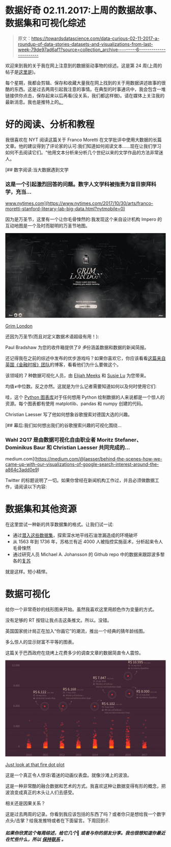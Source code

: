 # 数据好奇 02.11.2017:上周的数据故事、数据集和可视化综述

> 原文：<https://towardsdatascience.com/data-curious-02-11-2017-a-roundup-of-data-stories-datasets-and-visualizations-from-last-week-79de97ad6af1?source=collection_archive---------6----------------------->

欢迎来到我的关于我在网上注意到的数据驱动事物的综述。这是第 24 周(上周的帖子是[这里是](https://medium.com/towards-data-science/data-curious-16-10-2017-a-roundup-of-data-stories-datasets-and-visualizations-from-last-week-32655589fd33))。

每个星期，我都会剪辑、保存和收藏大量我在网上找到的关于用数据讲述故事的很酷的东西。这是过去两周引起我注意的事情。在典型的时事通讯中，我会包含一堆链接供你点击，保存起来以后再看(没关系，我们都这样做)。请在媒体上关注我的最新消息。我也是推特上的[。](https://twitter.com/bnj_cooley)

# 好的阅读、分析和教程

我很喜欢在 NYT 阅读这篇关于 Franco Moretti 在文学批评中使用大数据的长篇文章。他的建议得到了评论家的认可:我们知道如何阅读文本……现在让我们学习如何不去阅读它们。“他用文本分析来分析几个世纪以来的文学作品的方法非常迷人。

[](https://www.nytimes.com/2017/10/30/arts/franco-moretti-stanford-literary-lab-big-data.html?nytmobile=0) [## 数字阅读:当大数据遇到文学

### 这是一个引起激烈回答的问题。数字人文学科被指责为盲目崇拜科学，充当…

www.nytimes.com](https://www.nytimes.com/2017/10/30/arts/franco-moretti-stanford-literary-lab-big-data.html?nytmobile=0) 

因为是万圣节，这里有一个让你毛骨悚然的:我发现这个来自设计机构 Impero 的互动地图是一个及时而聪明的万圣节地图。

[![](img/9c00e5bb4573a1a69aaa961ed21a66c9.png)](https://www.grimlondon.com/)

[Grim London](https://www.grimlondon.com/)

还因为万圣节(而且对定义数据术语超级有用！):

Paul Bradshaw 为您的收件箱提供了*9 多*份涵盖数据和数据的新闻简报。

还记得我在之前的综述中发布的优步游戏吗？如果你喜欢它，你应该看看[这篇来自英国《金融时报》团队](https://source.opennews.org/articles/how-and-why-financial-times-made-uber-game/)的博客，看看他们为什么要做这个。

该领域的 7 种数据可视化人员，由 [Elijah Meeks](https://medium.com/u/b8fe3c1518c1?source=post_page-----79de97ad6af1--------------------------------) 和 [Susie Lu](http://@datatoviz) 为您带来。

均值≠中位数。反之亦然。这就是为什么记者需要知道如何以及何时使用它们:

哇，这个 [Python 图表库](https://python-graph-gallery.com/)对于任何想用 Python 绘制数据的人来说都是一个惊人的资源。每个图表都有使用 matplotlib、pandas 和 numpy 创建的代码。

Christian Laesser 写了他如何想象谷歌搜索对德国大选的兴趣。

[](https://medium.com/@laesser/behind-the-scenes-how-we-came-up-with-our-visualizations-of-google-search-interest-around-the-a864c3add0e9) [## 幕后:我们如何想出我们的谷歌搜索兴趣的可视化围绕…

### Wahl 2Q17 是由数据可视化自由职业者 Moritz Stefaner、Dominikus Baur 和 Christian Laesser 共同完成的…

medium.com](https://medium.com/@laesser/behind-the-scenes-how-we-came-up-with-our-visualizations-of-google-search-interest-around-the-a864c3add0e9) 

Twitter 的标题说明了一切。如果你曾经在新闻机构工作过，并且必须做数据工作，请阅读以下内容:

# 数据集和其他资源

在这里尝试一种新的共享数据集的格式。让我们试一试:

*   通过[潜入这些数据集](https://www.diver.orr.noaa.gov/deepwater-horizon-nrda-data)，探索深水地平线石油泄漏造成的环境破坏
*   从 1563 年到 1736 年，苏格兰有近 4000 人被指控实施巫术，分析起来令人毛骨悚然
*   通过研究人员 Michael A. Johansson 的 Github repo 中的数据来跟踪波多黎各的[复苏](https://github.com/majohansson/maria-puerto-rico/blob/master/data/StatusPR.csv)

就是这样。短小精悍。

# 数据可视化

给你一个非常奇妙的线形图来开始。虽然我喜欢这里用颜色作为变量的方式。

没有足够的 RT 按钮让我点击这条推文。所以。没错。

英国国家统计局正在加入“你画它”的潮流，推出一个经典的猜年龄线图。

多么惊人的显示财富不平等的图表。

这篇关于巴西政府在烧烤上花费多少的调查文章的数据简直令人震惊。

![](img/771cf3aa4997ff3241fec49f57d6aa7d.png)

[Just look at that fire dot plot](https://vsueiro.github.io/data-stories/all-the-government-barbecues/en/)

这是一个真正令人惊讶/着迷的动画仪表盘。就像沙滩上的波浪。

这是一种非常酷的融合数据和艺术的方式。我喜欢这种让数据变得有形的概念，把波浪变成真正的木头让人们去感受。

相关还是因果关系？

这是过去两周的记录。你看到我应该包括的东西了吗？或者你只是想给我一个数字点头/击掌？给我发推特或者在下面留言。下周回到✌.

***如果你欣赏这个每周综述，给它几个*👏️️ *或者与你的朋友分享。我也很想知道你最近在忙些什么，所以*** [***保持联系***](https://benjamincooley.me/contact/) ***。***